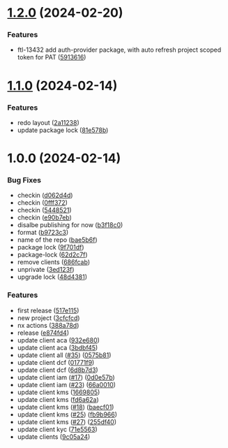 # [1.2.0](https://github.com/affinidi/sdk/compare/@affinidi/sdk-client-aca-v1.1.0...@affinidi/sdk-client-aca-v1.2.0) (2024-02-20)


### Features

* ftl-13432 add auth-provider package, with auto refresh project scoped token for PAT ([5913616](https://github.com/affinidi/sdk/commit/5913616ba9364c4db04e668ce15431259741d63e))

# [1.1.0](https://github.com/affinidi/sdk/compare/@affinidi/sdk-client-aca-v1.0.0...@affinidi/sdk-client-aca-v1.1.0) (2024-02-14)


### Features

* redo layout ([2a11238](https://github.com/affinidi/sdk/commit/2a11238a61236fada32f799145af3d921e103d49))
* update package lock ([81e578b](https://github.com/affinidi/sdk/commit/81e578b27f5420878c7c9c402bc1ee778e3abb65))

# 1.0.0 (2024-02-14)


### Bug Fixes

* checkin ([d062d4d](https://github.com/affinidi/sdk/commit/d062d4db6d86b6f5f0fbbfb5976208e771192a15))
* checkin ([0fff372](https://github.com/affinidi/sdk/commit/0fff372316c1d43210f60321448ebc58d782c75d))
* checkin ([5448521](https://github.com/affinidi/sdk/commit/5448521a2279127910194fb00c3944f200c15cfa))
* checkin ([e90b7eb](https://github.com/affinidi/sdk/commit/e90b7eb93d829d9e8b9cfb7217f94bb0fff0b5d4))
* disalbe publishing for now ([b3f18c0](https://github.com/affinidi/sdk/commit/b3f18c0387b654e12bb93e05e3848e4fa8ea3995))
* format ([b9723c3](https://github.com/affinidi/sdk/commit/b9723c3a15882c45bdedf702c19a63c4aced6370))
* name of the repo ([bae5b6f](https://github.com/affinidi/sdk/commit/bae5b6f11ec14f04cbb6fb7e392c6722af558a55))
* package lock ([9f701df](https://github.com/affinidi/sdk/commit/9f701df874ff65f3aa614e7011cf004a0e7af5a7))
* package-lock ([62d2c7f](https://github.com/affinidi/sdk/commit/62d2c7f3ef139c3092446016043c1c720c7e9904))
* remove clients ([686fcab](https://github.com/affinidi/sdk/commit/686fcab48591889d698516b45d1ff1215f75e679))
* unprivate ([3ed123f](https://github.com/affinidi/sdk/commit/3ed123f615e6c59f55fb8abbd6de258da200caa0))
* upgrade lock ([48d4381](https://github.com/affinidi/sdk/commit/48d4381997af25830e261bd6eadff1803acf0094))


### Features

* first release ([517e115](https://github.com/affinidi/sdk/commit/517e1157a3f2dba79e20fc36f26db07454e5c0bc))
* new project ([3cfcfcd](https://github.com/affinidi/sdk/commit/3cfcfcdc95fa635529a97f928fd6e46d498333c8))
* nx actions ([388a78d](https://github.com/affinidi/sdk/commit/388a78dd6f773bb72e2fb1212ebe00d9b3f1ddc3))
* release ([e874fd4](https://github.com/affinidi/sdk/commit/e874fd460adc0598e2081d0b59aec2029d4814e3))
* update client aca ([932e680](https://github.com/affinidi/sdk/commit/932e680de2f744684bedfef56285a38b87bf0fe8))
* update client aca ([3bdbf45](https://github.com/affinidi/sdk/commit/3bdbf458790624c240f292d5302368f36c67ae1e))
* update client all ([#35](https://github.com/affinidi/sdk/issues/35)) ([0575b81](https://github.com/affinidi/sdk/commit/0575b81ccd041409328b39f2f418adf526c45148))
* update client dcf ([01771f9](https://github.com/affinidi/sdk/commit/01771f91fefd6d3302be2d961b0da87040f0c2ac))
* update client dcf ([6d8b7d3](https://github.com/affinidi/sdk/commit/6d8b7d378b11e0aa59769f0e315e90df3f6f931c))
* update client iam ([#17](https://github.com/affinidi/sdk/issues/17)) ([0d0e57b](https://github.com/affinidi/sdk/commit/0d0e57b4ab18345718426d06b67e1a11a7dee3ae))
* update client iam ([#23](https://github.com/affinidi/sdk/issues/23)) ([66a0010](https://github.com/affinidi/sdk/commit/66a001014dea0d582512cd5d005da1e49438a165))
* update client kms ([1669805](https://github.com/affinidi/sdk/commit/16698054d5f670dd97beda0834c5fc35a37152ab))
* update client kms ([fd6a62a](https://github.com/affinidi/sdk/commit/fd6a62ae3aa8f3a42e3b7e58ebbbc0f702306abe))
* update client kms ([#18](https://github.com/affinidi/sdk/issues/18)) ([baecf01](https://github.com/affinidi/sdk/commit/baecf01fd61e721c4637dcdb724dd251b713d928))
* update client kms ([#25](https://github.com/affinidi/sdk/issues/25)) ([fb9b966](https://github.com/affinidi/sdk/commit/fb9b966b1e0f278f5f673ba78c8f270606ad7398))
* update client kms ([#27](https://github.com/affinidi/sdk/issues/27)) ([255df40](https://github.com/affinidi/sdk/commit/255df40f4be3e3a0fe6a1703f8ff5947b04869d7))
* update client kyc ([71e5563](https://github.com/affinidi/sdk/commit/71e556394c207b5addc398a83b312e38c7c9f412))
* update clients ([9c05a24](https://github.com/affinidi/sdk/commit/9c05a24f31e99a19f97103ffa27c7a7f6882aeb5))
